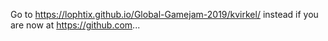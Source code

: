 Go to https://lophtix.github.io/Global-Gamejam-2019/kvirkel/ instead if you are now at https://github.com...
